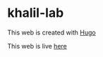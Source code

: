 # khalil-lab

This web is created with [Hugo](https://gohugo.io/)

This web is live [here](https://khalil-lab.netlify.app)
